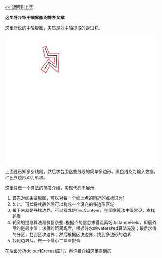 [<< 返回到上页](../index.md)

**这里将介绍中轴膨胀的博客文章**  

这里所说的中轴膨胀，实质是对中轴提取的逆过程。  

![样例图](images/center_inflate.png)   
上面是已知多条线段，然后求包围这些线段的简单多边形。黑色线条为输入数据，红色多边形即为所求。  

这里只做一个算法的简答介绍，实现代码不展示  
1. 首先对线条做膨胀，可以对每一个线上点的附近的点标识为1  
2. 如此，可以将线段外层可以构成一个填充的多边形区域  
3. 接下来就是寻找边界。可以看成是findContour，在图像算法中很常见，查找轮廓  
4. 轮廓的提取算法稍微复杂些: 根据点的信息求得距离场DistanceField，即最外层的是最小值；求得的距离场后，根据分水岭watershed算法淹没；最后求得的分区，找到区块边界；然后根据区块边界，找到多边形的边界  
5. 找到边界后，做一个最小二乘法拟合  

在后面分析detour和recast库时，再详细介绍这里提到的   
